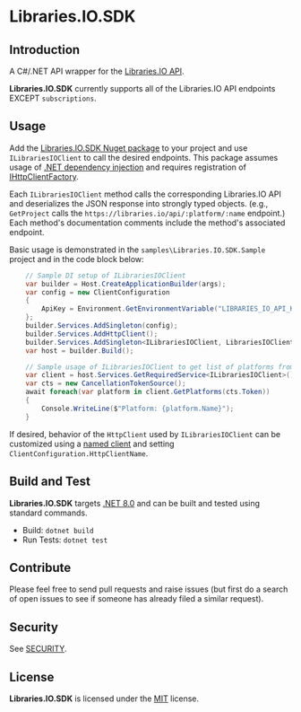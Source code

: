 # Libraries.IO.SDK

## Introduction

A C#/.NET API wrapper for the [Libraries.IO API](https://libraries.io/api).

**Libraries.IO.SDK** currently supports all of the Libraries.IO API endpoints EXCEPT `subscriptions`.

## Usage 

Add the [Libraries.IO.SDK Nuget package](https://www.nuget.org/packages/Fiedler.Libraries.IO.SDK) to your project
and use `ILibrariesIOClient` to call the desired endpoints. This package assumes usage of [.NET dependency injection](https://learn.microsoft.com/en-us/dotnet/core/extensions/dependency-injection)
and requires registration of [IHttpClientFactory](https://learn.microsoft.com/en-us/dotnet/core/extensions/httpclient-factory).

Each `ILibrariesIOClient` method calls the corresponding Libraries.IO API and deserializes the JSON response into strongly typed objects.
(e.g., `GetProject` calls the `https://libraries.io/api/:platform/:name` endpoint.) Each method's documentation comments include the 
method's associated endpoint.

Basic usage is demonstrated in the `samples\Libraries.IO.SDK.Sample` project and in the code block below:

```csharp
    // Sample DI setup of ILibrariesIOClient
    var builder = Host.CreateApplicationBuilder(args);    
    var config = new ClientConfiguration
    {
        ApiKey = Environment.GetEnvironmentVariable("LIBRARIES_IO_API_KEY") ?? string.Empty,
    };
    builder.Services.AddSingleton(config);
    builder.Services.AddHttpClient();
    builder.Services.AddSingleton<ILibrariesIOClient, LibrariesIOClient>();
    var host = builder.Build();

    // Sample usage of ILibrariesIOClient to get list of platforms from LibrariesIO
    var client = host.Services.GetRequiredService<ILibrariesIOClient>();
    var cts = new CancellationTokenSource();
    await foreach(var platform in client.GetPlatforms(cts.Token))
    {
        Console.WriteLine($"Platform: {platform.Name}");
    }
```

If desired, behavior of the `HttpClient` used by `ILibrariesIOClient` can be customized 
using a [named client](https://learn.microsoft.com/en-us/dotnet/core/extensions/httpclient-factory#named-clients) and setting `ClientConfiguration.HttpClientName`.

## Build and Test

**Libraries.IO.SDK** targets [.NET 8.0](https://dotnet.microsoft.com/en-us/download) and can be built and tested using standard commands.

- Build: `dotnet build`
- Run Tests: `dotnet test`

## Contribute

Please feel free to send pull requests and raise issues 
(but first do a search of open issues to see if someone has already filed a similar request).

## Security

See [SECURITY](SECURITY.md).

## License

**Libraries.IO.SDK** is licensed under the [MIT](LICENSE.TXT) license.
